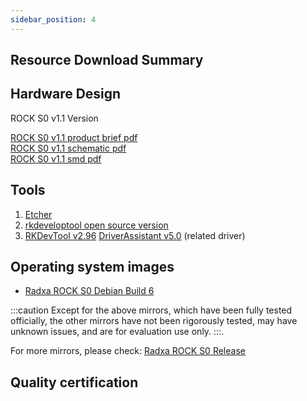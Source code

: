```yaml
---
sidebar_position: 4
---
```


## Resource Download Summary

## Hardware Design

ROCK S0 v1.1 Version

[ROCK S0 v1.1 product brief pdf](https://dl.radxa.com/rockpis0/radxa_rock_s0_product_brief_Revision_1.0.pdf)  
[ROCK S0 v1.1 schematic pdf](https://dl.radxa.com/rockpis0/radxa_rock_s0_v1_1_schematic.pdf)  
[ROCK S0 v1.1 smd pdf](https://dl.radxa.com/rockpis0/radxa_rock_s0_v1_1_smd.pdf)

## Tools

1. [Etcher](https://etcher.balena.io/#download-etcher/)
2. [rkdeveloptool open source version](https://opensource.rock-chips.com/wiki_Rkdeveloptool)
3. [RKDevTool v2.96](https://dl.radxa.com/tools/windows/RKDevTool_Release_v2.96_zh.zip)
   [DriverAssistant v5.0](https://dl.radxa.com/tools/windows/DriverAssitant_v5.0.zip) (related driver)

## Operating system images

- [Radxa ROCK S0 Debian Build 6](https://github.com/radxa-build/rock-s0/releases/download/b6/rock-s0_debian_bookworm_cli_b6.img.xz)

:::caution
Except for the above mirrors, which have been fully tested officially, the other mirrors have not been rigorously tested, may have unknown issues, and are for evaluation use only.
:::.

For more mirrors, please check: [Radxa ROCK S0 Release](https://github.com/radxa-build/rock-s0/releases)

## Quality certification
